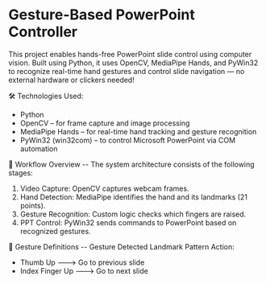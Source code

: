 # Gesture-Based PowerPoint Controller
This project enables hands-free PowerPoint slide control using computer vision. Built using Python, it uses OpenCV, MediaPipe Hands, and PyWin32 to recognize real-time hand gestures and control slide navigation — no external hardware or clickers needed!


🛠 Technologies Used:  
  * Python  
  * OpenCV – for frame capture and image processing  
  * MediaPipe Hands – for real-time hand tracking and gesture recognition  
  * PyWin32 (win32com) – to control Microsoft PowerPoint via COM automation


🔁 Workflow Overview  -- The system architecture consists of the following stages:
1. Video Capture: OpenCV captures webcam frames.
2. Hand Detection: MediaPipe identifies the hand and its landmarks (21 points).
3. Gesture Recognition: Custom logic checks which fingers are raised.
4. PPT Control: PyWin32 sends commands to PowerPoint based on recognized gestures.



🤚 Gesture Definitions  -- Gesture	Detected Landmark Pattern	Action:  
  * Thumb Up	--->	Go to previous slide
  * Index Finger Up	--->	Go to next slide



    




